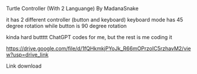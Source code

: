 Turtle Controller (With 2 Languange) By MadanaSnake

it has 2 different controller (button and keyboard)
keyboard mode has 45 degree rotation
while button is 90 degree rotation

kinda hard buttttt
ChatGPT codes for me, but the rest is me coding it

https://drive.google.com/file/d/1fQHkmkjPYoJk_R66mOPrzoIC5rzhavM2/view?usp=drive_link

Link download
